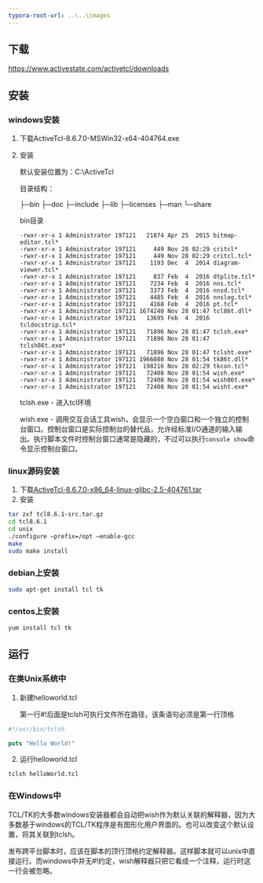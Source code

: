 ```yaml
---
typora-root-url: ..\..\images
---
```


## 下载

https://www.activestate.com/activetcl/downloads

## 安装

### windows安装

1. 下载ActiveTcl-8.6.7.0-MSWin32-x64-404764.exe

2. 安装

   默认安装位置为：C:\ActiveTcl

   目录结构：

   ├─bin
   ├─doc
   ├─include
   ├─lib
   ├─licenses
   ├─man
   └─share

   bin目录

   ```
   -rwxr-xr-x 1 Administrator 197121   21874 Apr 25  2015 bitmap-editor.tcl*
   -rwxr-xr-x 1 Administrator 197121     449 Nov 28 02:29 critcl*
   -rwxr-xr-x 1 Administrator 197121     449 Nov 28 02:29 critcl.tcl*
   -rwxr-xr-x 1 Administrator 197121    1193 Dec  4  2014 diagram-viewer.tcl*
   -rwxr-xr-x 1 Administrator 197121     837 Feb  4  2016 dtplite.tcl*
   -rwxr-xr-x 1 Administrator 197121    7234 Feb  4  2016 nns.tcl*
   -rwxr-xr-x 1 Administrator 197121    3373 Feb  4  2016 nnsd.tcl*
   -rwxr-xr-x 1 Administrator 197121    4485 Feb  4  2016 nnslog.tcl*
   -rwxr-xr-x 1 Administrator 197121    4168 Feb  4  2016 pt.tcl*
   -rwxr-xr-x 1 Administrator 197121 1674240 Nov 28 01:47 tcl86t.dll*
   -rwxr-xr-x 1 Administrator 197121   13695 Feb  4  2016 tcldocstrip.tcl*
   -rwxr-xr-x 1 Administrator 197121   71896 Nov 28 01:47 tclsh.exe*
   -rwxr-xr-x 1 Administrator 197121   71896 Nov 28 01:47 tclsh86t.exe*
   -rwxr-xr-x 1 Administrator 197121   71896 Nov 28 01:47 tclsht.exe*
   -rwxr-xr-x 1 Administrator 197121 1966080 Nov 28 01:54 tk86t.dll*
   -rwxr-xr-x 1 Administrator 197121  198216 Nov 28 02:29 tkcon.tcl*
   -rwxr-xr-x 1 Administrator 197121   72408 Nov 28 01:54 wish.exe*
   -rwxr-xr-x 1 Administrator 197121   72408 Nov 28 01:54 wish86t.exe*
   -rwxr-xr-x 1 Administrator 197121   72408 Nov 28 01:54 wisht.exe*
   ```

   tclsh.exe - 进入tcl环境

   wish.exe - 调用交互会话工具wish，会显示一个空白窗口和一个独立的控制台窗口。控制台窗口是实际控制台的替代品，允许经标准I/O通道的输入输出。执行脚本文件时控制台窗口通常是隐藏的，不过可以执行`console show`命令显示控制台窗口。

### linux源码安装

1. 下载[ActiveTcl-8.6.7.0-x86_64-linux-glibc-2.5-404761.tar](http://downloads.activestate.com/ActiveTcl/releases/8.6.7.0/ActiveTcl-8.6.7.0-x86_64-linux-glibc-2.5-404761.tar.gz)
2. 安装

```sh
tar zxf tcl8.6.1-src.tar.gz
cd tcl8.6.1
cd unix
./configure —prefix=/opt —enable-gcc
make
sudo make install
```

### debian上安装

```sh
sudo apt-get install tcl tk
```

### centos上安装

```sh
yum install tcl tk
```

## 运行

### 在类Unix系统中

1. 新建helloworld.tcl

   第一行#!后面是tclsh可执行文件所在路径，该条语句必须是第一行顶格

```tcl
#!/usr/bin/tclsh

puts "Hello World!"
```

2. 运行helloworld.tcl

```sh
tclsh helloWorld.tcl
```

### 在Windows中

TCL/TK的大多数windows安装器都会自动把wish作为默认关联的解释器，因为大多数基于windows的TCL/TK程序是有图形化用户界面的。也可以改变这个默认设置，将其关联到tclsh。

发布跨平台脚本时，应该在脚本的顶行顶格约定解释器。这样脚本就可以unix中直接运行。而windows中并无#!约定，wish解释器只把它看成一个注释，运行时这一行会被忽略。

